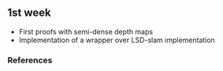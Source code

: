 ## 1st week

- First proofs with semi-dense depth maps
- Implementation of a wrapper over LSD-slam implementation 

### References
